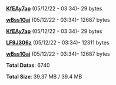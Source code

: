 [**KfEAy7ap**](/data/KfEAy7ap.txt) (05/12/22 - 03:34)- 29 bytes

[**wBss1Gai**](/data/wBss1Gai.txt) (05/12/22 - 03:34)- 12687 bytes

[**KfEAy7ap**](/data/KfEAy7ap.txt) (05/12/22 - 03:34)- 29 bytes

[**LF9J306z**](/data/LF9J306z.txt) (05/12/22 - 03:34)- 12311 bytes

[**wBss1Gai**](/data/wBss1Gai.txt) (05/12/22 - 03:34)- 12687 bytes

**Total Datas**: 6740

**Total Size**: 39.37 MB / 39.4 MB